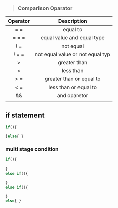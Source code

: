 > ### Comparison Oparator
| Operator | Description | 
| :---: |  :---: |
| = = |equal to   |
| = = = | equal value and equal type |
| ! = | not equal |
| ! = = | not equal value or not equal typ|
| > |	greater than  |
| < | 	less than |
| > = | greater than or equal to |
| < = | 	less than or equal to |
| && | and oparetor |
| || | or oparator  |

## if statement
```js
if(){

}else{ }
```
### multi stage condition
```js
if(){

}
else if(){

}
else if(){

}
else{ }
```